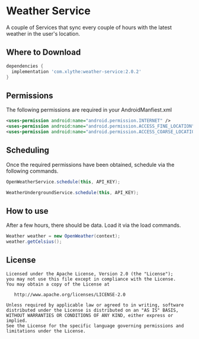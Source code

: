 Weather Service
====================

A couple of Services that sync every couple of hours with the latest weather in the user's location.


Where to Download
-----------------
```groovy
dependencies {
  implementation 'com.xlythe:weather-service:2.0.2'
}
```

Permissions
-----------
The following permissions are required in your AndroidManfiest.xml
```xml
<uses-permission android:name="android.permission.INTERNET" />
<uses-permission android:name="android.permission.ACCESS_FINE_LOCATION" />
<uses-permission android:name="android.permission.ACCESS_COARSE_LOCATION" />

```

Scheduling
----------
Once the required permissions have been obtained, schedule via the following commands.
```java
OpenWeatherService.schedule(this, API_KEY);
```
```java
WeatherUndergroundService.schedule(this, API_KEY);
```

How to use
----------
After a few hours, there should be data. Load it via the load commands.
```java
Weather weather = new OpenWeather(context);
weather.getCelsius();
```


License
-------

    Licensed under the Apache License, Version 2.0 (the "License");
    you may not use this file except in compliance with the License.
    You may obtain a copy of the License at

       http://www.apache.org/licenses/LICENSE-2.0

    Unless required by applicable law or agreed to in writing, software
    distributed under the License is distributed on an "AS IS" BASIS,
    WITHOUT WARRANTIES OR CONDITIONS OF ANY KIND, either express or implied.
    See the License for the specific language governing permissions and
    limitations under the License.
